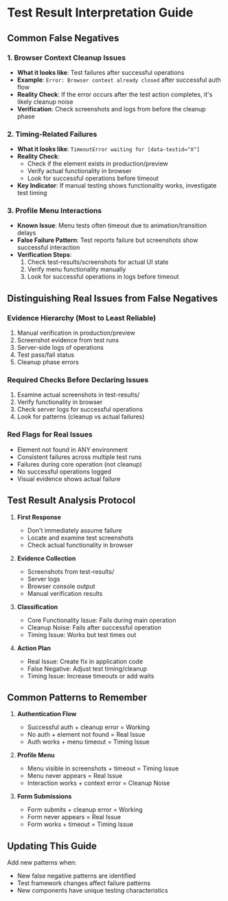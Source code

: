 # Test Result Interpretation Guide

## Common False Negatives

### 1. Browser Context Cleanup Issues
- **What it looks like**: Test failures after successful operations
- **Example**: `Error: Browser context already closed` after successful auth flow
- **Reality Check**: If the error occurs after the test action completes, it's likely cleanup noise
- **Verification**: Check screenshots and logs from before the cleanup phase

### 2. Timing-Related Failures
- **What it looks like**: `TimeoutError waiting for [data-testid="X"]`
- **Reality Check**:
  - Check if the element exists in production/preview
  - Verify actual functionality in browser
  - Look for successful operations before timeout
- **Key Indicator**: If manual testing shows functionality works, investigate test timing

### 3. Profile Menu Interactions
- **Known Issue**: Menu tests often timeout due to animation/transition delays
- **False Failure Pattern**: Test reports failure but screenshots show successful interaction
- **Verification Steps**:
  1. Check test-results/screenshots for actual UI state
  2. Verify menu functionality manually
  3. Look for successful operations in logs before timeout

## Distinguishing Real Issues from False Negatives

### Evidence Hierarchy (Most to Least Reliable)
1. Manual verification in production/preview
2. Screenshot evidence from test runs
3. Server-side logs of operations
4. Test pass/fail status
5. Cleanup phase errors

### Required Checks Before Declaring Issues
1. Examine actual screenshots in test-results/
2. Verify functionality in browser
3. Check server logs for successful operations
4. Look for patterns (cleanup vs actual failures)

### Red Flags for Real Issues
- Element not found in ANY environment
- Consistent failures across multiple test runs
- Failures during core operation (not cleanup)
- No successful operations logged
- Visual evidence shows actual failure

## Test Result Analysis Protocol

1. **First Response**
   - Don't immediately assume failure
   - Locate and examine test screenshots
   - Check actual functionality in browser

2. **Evidence Collection**
   - Screenshots from test-results/
   - Server logs
   - Browser console output
   - Manual verification results

3. **Classification**
   - Core Functionality Issue: Fails during main operation
   - Cleanup Noise: Fails after successful operation
   - Timing Issue: Works but test times out

4. **Action Plan**
   - Real Issue: Create fix in application code
   - False Negative: Adjust test timing/cleanup
   - Timing Issue: Increase timeouts or add waits

## Common Patterns to Remember

1. **Authentication Flow**
   - Successful auth + cleanup error = Working
   - No auth + element not found = Real Issue
   - Auth works + menu timeout = Timing Issue

2. **Profile Menu**
   - Menu visible in screenshots + timeout = Timing Issue
   - Menu never appears = Real Issue
   - Interaction works + context error = Cleanup Noise

3. **Form Submissions**
   - Form submits + cleanup error = Working
   - Form never appears = Real Issue
   - Form works + timeout = Timing Issue

## Updating This Guide

Add new patterns when:
- New false negative patterns are identified
- Test framework changes affect failure patterns
- New components have unique testing characteristics
